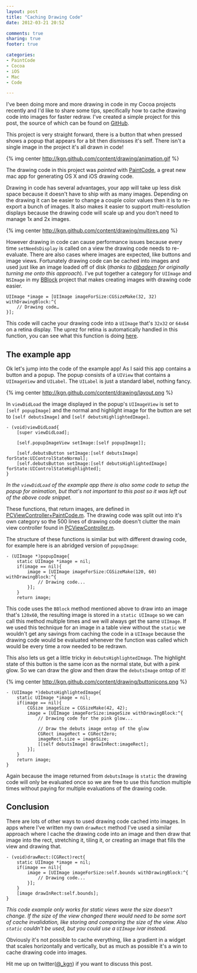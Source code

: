 ```yaml
---
layout: post
title: "Caching Drawing Code"
date: 2012-03-21 20:52

comments: true
sharing: true
footer: true

categories: 
- PaintCode
- Cocoa
- iOS
- Mac
- Code

---
```


I've been doing more and more drawing in code in my Cocoa projects recently and I'd like to share some tips, specifically how to cache drawing code into images for faster redraw. I've created a simple project for this post, the source of which can be found on [GitHub](https://github.com/kgn/PaintCodeExample). 

<!-- more -->

This project is very straight forward, there is a button that when pressed shows a popup that appears for a bit then dismisses it's self. There isn't a single image in the project it's all drawn in code!

{% img center http://kgn.github.com/content/drawing/animation.gif %}

The drawing code in this project was *painted* with [PaintCode](http://theindustry.cc/2012/03/21/paintcode-paint-cocoa-drawing-code), a great new mac app for generating OS X and iOS drawing code.

Drawing in code has several advantages, your app will take up less disk space because it doesn't have to ship with as many images. Depending on the drawing it can be easier to change a couple color values then it is to re-export a bunch of images. It also makes it easier to support multi-resolution displays because the drawing code will scale up and you don't need to manage 1x and 2x images.

{% img center http://kgn.github.com/content/drawing/multires.png %}

However drawing in code can cause performance issues because every time `setNeedsDisplay` is called on a view the drawing code needs to re-evaluate. There are also cases where images are expected, like buttons and image views. Fortunately drawing code can be cached into images and used just like an image loaded off of disk (*thanks to [@badeen](http://twitter.com/badeen) for originally turning me onto this approach*). I've put together a category for `UIImage` and `NSImage` in my [BBlock](https://github.com/kgn/BBlock) project that makes creating images with drawing code easier.

```
UIImage *image = [UIImage imageForSize:CGSizeMake(32, 32) withDrawingBlock:^{
    // Drawing code…   
}];
```

This code will cache your drawing code into a `UIImage` that's `32x32` or `64x64` on a retina display. The uprez for retina is automatically handled in this function, you can see what this function is doing [here](https://github.com/kgn/BBlock/blob/master/UIImage%2BBBlock.m).

## The example app

Ok let's jump into the code of the example app! As I said this app contains a button and a popup. The popup consists of a `UIView` that contains a `UIImageView` and `UILabel`. The `UILabel` is just a standard label, nothing fancy.

{% img center http://kgn.github.com/content/drawing/layout.png %}

In `viewDidLoad` the image displayed in the popup's `UIImageView` is set to `[self popupImage]` and the normal and highlight image for the button are set to `[self debutsImage]` and `[self debutsHighlightedImage]`.

```
- (void)viewDidLoad{
    [super viewDidLoad];
    
    [self.popupImageView setImage:[self popupImage]];    
    
    [self.debutsButton setImage:[self debutsImage] forState:UIControlStateNormal];
    [self.debutsButton setImage:[self debutsHighlightedImage] forState:UIControlStateHighlighted];    
}
```
*In the `viewDidLoad` of the example app there is also some code to setup the popup for animation, but that's not important to this post so it was left out of the above code snippet.*

These functions, that return images, are defined in [PCViewController+PaintCode.m](https://github.com/kgn/PaintCodeExample/blob/master/PaintCodeExample/PCViewController%2BPaintCode.m). The drawing code was split out into it's own category so the 500 lines of drawing code doesn't clutter the main view controller found in [PCViewController.m](https://github.com/kgn/PaintCodeExample/blob/master/PaintCodeExample/PCViewController.m).

The structure of these functions is similar but with different drawing code, for example here is an abridged version of `popupImage`:

```
- (UIImage *)popupImage{
    static UIImage *image = nil;
    if(image == nil){
        image = [UIImage imageForSize:CGSizeMake(120, 60) withDrawingBlock:^{
            // Drawing code...
        }];
    }
    return image;
```

This code uses the `BBlock` method mentioned above to draw into an image that's `120x60`, the resulting image is stored in a `static UIImage` so we can call this method multiple times and we will always get the same `UIImage`. If we used this technique for an image in a table view without the `static` we wouldn't get any savings from caching the code in a `UIImage` because the drawing code would be evaluated whenever the function was called which would be every time a row needed to be redrawn.

This also lets us get a little tricky in `debutsHighlightedImage`. The highlight state of this button is the same icon as the normal state, but with a pink glow. So we can draw the glow and then draw the `debutsImage` ontop of it!

{% img center http://kgn.github.com/content/drawing/buttonicons.png %}

```
- (UIImage *)debutsHighlightedImage{
    static UIImage *image = nil;
    if(image == nil){
        CGSize imageSize = CGSizeMake(42, 42);
        image = [UIImage imageForSize:imageSize withDrawingBlock:^{
            // Drawing code for the pink glow...
            
            // Draw the debuts image ontop of the glow
            CGRect imageRect = CGRectZero;
            imageRect.size = imageSize;
            [[self debutsImage] drawInRect:imageRect];
        }]; 
    }
    return image;
}
```

Again because the image returned from `debutsImage` is `static` the drawing code will only be evaluated once so we are free to use this function multiple times without paying for multiple evaluations of the drawing code.

## Conclusion

There are lots of other ways to used drawing code cached into images. In apps where I've written my own `drawRect` method I've used a similar approach where I cache the drawing code into an image and then draw that image into the rect, stretching it, tiling it, or creating an image that fills the view and drawing that.

```
- (void)drawRect:(CGRect)rect{
    static UIImage *image = nil;
    if(image == nil){
        image = [UIImage imageForSize:self.bounds withDrawingBlock:^{
            // Drawing code...
        }];
    }
    [image drawInRect:self.bounds];
}
```

*This code example only works for static views were the size doesn't change. If the size of the view changed there would need to be some sort of cache invalidation, like storing and comparing the size of the view. Also `static` couldn't be used, but you could use a `UIImage` ivar instead.*

Obviously it's not possible to cache everything, like a gradient in a widget that scales horizontally and vertically, but as much as possible it's a win to cache drawing code into images.

Hit me up on twitter([@_kgn](http://twitter.com/_kgn)) if you want to discuss this post.

